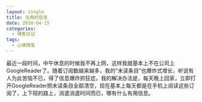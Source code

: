 ```yaml
---
layout: single
title: 无用的信息
date: 2010-04-15
categories:
  - 博客日记
tags:
  - 心情随笔
---
```


最近一段时间，中午休息的时候我不再上网，这样我就基本上不在公司上GoogleReader了。随着订阅数越来越多，我的“未读条目”也爆炸式增长，听说有人为此苦恼不已，得了信息爆炸抓狂症。我的解决办法是，每天晚上回家，立即打开GoogleReader把未读条目全部清空，现在基本上每天都是在手机上阅读这些订阅了，上下班的路上，消遣消遣时间而已，哪有什么有用信息。
